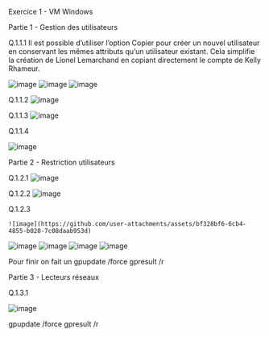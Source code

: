 Exercice 1 - VM Windows

Partie 1 - Gestion des utilisateurs

Q.1.1.1 
Il est possible d’utiliser l’option Copier pour créer un nouvel utilisateur en conservant les mêmes attributs qu’un utilisateur existant. Cela simplifie la création de Lionel Lemarchand en copiant directement le compte de Kelly Rhameur.

  ![image](https://github.com/user-attachments/assets/c1a067a6-b537-4eef-a425-7b0119ff1cae)
![image](https://github.com/user-attachments/assets/a8eaf903-0ddc-4fb9-a62d-ef53cf3a6497)
![image](https://github.com/user-attachments/assets/346419ef-be09-4976-80de-dcd39dc00916)




 

Q.1.1.2 
 ![image](https://github.com/user-attachments/assets/55c950a6-eca9-457a-895b-230d985ba772)

Q.1.1.3 
![image](https://github.com/user-attachments/assets/e73f1dd9-6d79-416e-aa90-c478907f5ab7)

 
Q.1.1.4 

 ![image](https://github.com/user-attachments/assets/d642f90c-c47f-43e6-9282-0dc2d82331c5)


Partie 2 - Restriction utilisateurs

Q.1.2.1 
 ![image](https://github.com/user-attachments/assets/def65014-e92e-45d3-bc68-f57abafa55b5)

Q.1.2.2 
 ![image](https://github.com/user-attachments/assets/fde92959-4a5c-402e-bbc3-f92df8ceb3c4)

Q.1.2.3 
 
    ![image](https://github.com/user-attachments/assets/bf328bf6-6cb4-4855-b020-7c08daab953d)
![image](https://github.com/user-attachments/assets/d7f60b03-7d7a-4b6e-81bd-77b3ed04a3aa)
![image](https://github.com/user-attachments/assets/9ce3e55a-8f33-4ca6-be3b-92549880f4fa)
![image](https://github.com/user-attachments/assets/3fa381d5-abae-42de-a7ec-13f920cf8cdb)
![image](https://github.com/user-attachments/assets/eea2bdde-227b-46f0-be29-40b7b9c7e0ac)


Pour finir on fait un 
gpupdate /force
gpresult /r

Partie 3 - Lecteurs réseaux


Q.1.3.1 

 ![image](https://github.com/user-attachments/assets/d638b6d4-62a1-4bfb-bdfa-a7189d8f243b)

gpupdate /force
gpresult /r
